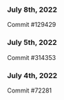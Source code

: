 ### July 8th, 2022

Commit #129429

### July 5th, 2022

Commit #314353


### July 4th, 2022

Commit #72281
